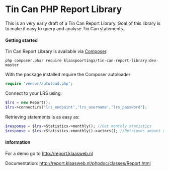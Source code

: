 # Tin Can PHP Report Library

This is an very early draft of a Tin Can Report Library. Goal of this library is to make it easy to query and analyse Tin Can statements.

#### Getting started

Tin Can Report Library is available via [Composer](http://getcomposer.org).

```
php composer.phar require klaaspoortinga/tin-can-report-library:dev-master
```

With the package installed require the Composer autoloader:

```php
require 'vendor/autoload.php';
```

Connect to your LRS using:

```php
$lrs = new Report();
$lrs->connectLrs('lrs_endpoint','lrs_username','lrs_password');
```

Retrieving statements is as easy as:

```php
$response = $lrs->Statistics->monthly(); //Get monthly statistics
$response = $lrs->Statistics->monthly()->actors(); //Retrieves amount of monthly actors
```

#### Information

For a demo go to http://report.klaasweb.nl

Documentation: http://report.klaasweb.nl/phpdoc/classes/Report.html
